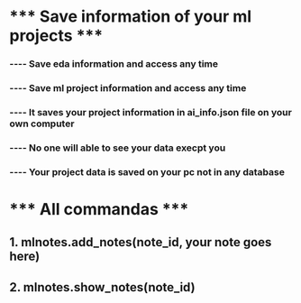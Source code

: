 # *** Save information of your ml projects ***
### ---- Save eda information and access any time
### ---- Save ml project information and access any time
### ---- It saves your project information in ai_info.json file on your own computer
### ---- No one will able to see your data execpt you
### ---- Your project data is saved on your pc not in any database

# *** All commandas ***

## 1. mlnotes.add_notes(note_id, your note goes here)
## 2. mlnotes.show_notes(note_id)